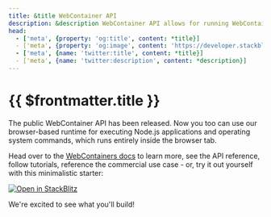 ```yaml
---
title: &title WebContainer API
description: &description WebContainer API allows for running WebContainers headlessly. It is currently in the pre-release alpha stage and accessed by invite only.
head:
  - ['meta', {property: 'og:title', content: *title}] 
  - ['meta', {property: 'og:image', content: 'https://developer.stackblitz.com/img/og/webcontainer-api.png'}]
  - ['meta', {name: 'twitter:title', content: *title}]
  - ['meta', {name: 'twitter:description', content: *description}]
---
```


# {{ $frontmatter.title }}

The public WebContainer API has been released. Now you too can use our browser-based runtime for executing Node.js applications and operating system commands, which runs entirely inside the browser tab.

Head over to the [WebContainers docs](https://webcontainers.io) to learn more, see the API reference, follow tutorials, reference the commercial use case - or, try it out yourself with this minimalistic starter:

[![Open in StackBlitz](https://developer.stackblitz.com/img/open_in_stackblitz.svg)](https://webcontainer.new)

We're excited to see what you'll build!